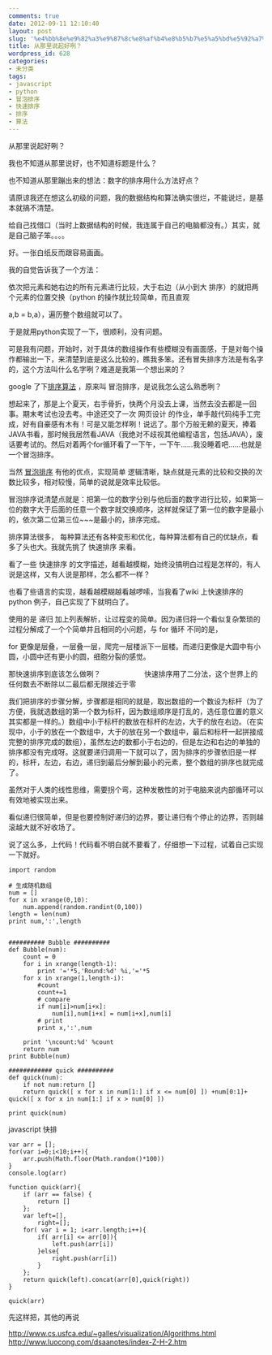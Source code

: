 ```yaml
---
comments: true
date: 2012-09-11 12:10:40
layout: post
slug: '%e4%bb%8e%e9%82%a3%e9%87%8c%e8%af%b4%e8%b5%b7%e5%a5%bd%e5%92%a7%ef%bc%9f'
title: 从那里说起好咧？
wordpress_id: 628
categories:
- 未分类
tags:
- javascript
- python
- 冒泡排序
- 快速排序
- 排序
- 算法
---
```


从那里说起好咧？

我也不知道从那里说好，也不知道标题是什么？

也不知道从那里蹦出来的想法：数字的排序用什么方法好点？

请原谅我还在想这么初级的问题，我的数据结构和算法确实很烂，不能说烂，是基本就搞不清楚。

给自己找借口（当时上数据结构的时候，我连属于自己的电脑都没有。）其实，就是自己脑子笨。。。。

好。一张白纸反而跟容易画画。

我的自觉告诉我了一个方法：

依次把元素和她右边的所有元素进行比较，大于右边（从小到大 排序）的就把两个元素的位置交换（python 的操作就比较简单，而且直观

a,b = b,a），遍历整个数组就可以了。

于是就用python实现了一下，很顺利，没有问题。

可是我有问题，开始时，对于具体的数组操作有些模糊没有画面感，于是对每个操作都输出一下，来清楚到底是这么比较的，瞧我多笨。还有冒失排序方法是有名字的，这个方法叫什么名字咧？难道是我第一个想出来的？

google 了下[排序算法](https://www.google.com.hk/webhp#hl=zh-CN&q=%E6%8E%92%E5%BA%8F&fp=1&bav=on.2,or.r_gc.r_pw.r_cp.&cad=b) ，原来叫 冒泡排序，是说我怎么这么熟悉咧？

想起来了，那是上个夏天，右手骨折，快两个月没去上课，当然去没去都是一回事。期末考试也没去考。中途还交了一次 网页设计 的作业，单手敲代码纯手工完成，好有自豪感有木有！可是又能怎样咧！说远了。那个万般无赖的夏天，捧着JAVA书看，那时候我居然看JAVA（我绝对不歧视其他编程语言，包括JAVA），废话要考试的。然后对着两个for循环看了一下午，一下午……我没睡着吧……也就是一个冒泡排序。

当然 [冒泡排序](http://zh.wikipedia.org/wiki/%E5%86%92%E6%B3%A1%E6%8E%92%E5%BA%8F) 有他的优点，实现简单 逻辑清晰，缺点就是元素的比较和交换的次数比较多，相对较慢，简单的说就是效率比较低。

冒泡排序说清楚点就是：把第一位的数字分别与他后面的数字进行比较，如果第一位的数字大于后面的任意一个数字就交换顺序，这样就保证了第一位的数字是最小的，依次第二位第三位~~~是最小的，排序完成。

排序算法很多， 每种算法还有各种变形和优化，每种算法都有自己的优缺点，看多了头也大。我就先挑了 快速排序 来看。

看了一些 快速排序 的文字描述，越看越模糊，始终没搞明白过程是怎样的，有人说是这样，又有人说是那样，怎么都不一样？

也看了些语言的实现，越看越模糊越看越啰嗦，当我看了wiki 上快速排序的 python 例子，自己实现了下就明白了。

使用的是 递归 加上列表解析，让过程变的简单。因为递归将一个看似复杂繁琐的过程分解成了一个个简单并且相同的小问题，与 for 循环 不同的是，

for 更像是层叠，一层叠一层，爬完一层楼派下一层楼。而递归更像是大圆中有小圆，小圆中还有更小的圆，细胞分裂的感觉。



那快速排序到底该怎么做咧？                      快速排序用了二分法，这个世界上的任何数去不断除以二最后都无限接近于零

我们把排序的步骤分解，步骤都是相同的就是，取出数组的一个数设为标杆（为了方便，我就选数组的第一个数为标杆，因为数组顺序是打乱的，选任意位置的意义其实都是一样的。）数组中小于标杆的数放在标杆的左边，大于的放在右边。（在实现中，小于的放在一个数组中，大于的放在另一个数组中，最后和标杆一起拼接成完整的排序完成的数组），虽然左边的数都小于右边的，但是左边和右边的单独的排序都没有完成呀。这就要递归调用一下就可以了，因为排序的步骤依旧是一样的，标杆，左边，右边，递归到最后分解到最小的元素，整个数组的排序也就完成了。

虽然对于人类的线性思维，需要拐个弯，这种发散性的对于电脑来说内部循环可以有效地被实现出来。

看似递归很简单，但是也要控制好递归的边界，要让递归有个停止的边界，否则越滚越大就不好收场了。

说了这么多，上代码！代码看不明白就不要看了，仔细想一下过程，试着自己实现一下就好。







    
    
    import random 
    
    # 生成随机数组
    num = []
    for x in xrange(0,10):
        num.append(random.randint(0,100))
    length = len(num)
    print num,':',length
    
    
    ########## Bubble ##########
    def Bubble(num):
        count = 0
        for i in xrange(length-1):
            print '='*5,'Round:%d' %i,'='*5 
    	for x in xrange(1,length-i):
    	    #count
    	    count+=1
    	    # compare
    	    if num[i]>num[i+x]:
    	        num[i],num[i+x] = num[i+x],num[i]
    		# print
    		print x,':',num
        
        print '\ncount:%d' %count
        return num
    print Bubble(num)
    
    ############ quick ##########
    def quick(num):
        if not num:return []
        return quick([ x for x in num[1:] if x <= num[0] ]) +num[0:1]+ quick([ x for x in num[1:] if x > num[0] ])
    
    print quick(num)
    



javascript 快排

    
    
    var arr = [];
    for(var i=0;i<10;i++){
    	arr.push(Math.floor(Math.random()*100))
    }
    console.log(arr)
    
    function quick(arr){
    	if (arr == false) {
    		return []
    	};
    	var left=[],
    		right=[];
    	for( var i = 1; i<arr.length;i++){
    		if( arr[i] <= arr[0]){
    			left.push(arr[i])
    		}else{
    			right.push(arr[i])
    		}		
    	};
    	return quick(left).concat(arr[0],quick(right))
    }
    
    quick(arr)
    



先这样把，其他的再说

http://www.cs.usfca.edu/~galles/visualization/Algorithms.html
http://www.luocong.com/dsaanotes/index-Z-H-2.htm
